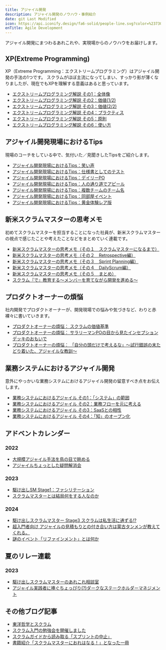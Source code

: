 ```yaml
---
title: アジャイル開発
description: アジャイル開発のノウハウ・事例紹介
date: git Last Modified
icon: https://api.iconify.design/fa6-solid/people-line.svg?color=%23730099&height=28
enTitle: Agile Development
---
```


アジャイル開発にまつわるあれこれや、実現場からのノウハウをお届けします。

## XP(Extreme Programming)

XP（Extreme Programming：エクストリームプログラミング）はアジャイル開発の手法の1つです。
スクラムがほぼ主流になってしまい、すっかり影が薄くなりましたが、現在でもXPを理解する意義はあると思っています。

- [エクストリームプログラミング解説 その1：全体像](/agile/agile-xp_01/)
- [エクストリームプログラミング解説 その2：価値(1/2)](/agile/agile-xp_02/)
- [エクストリームプログラミング解説 その3：価値(2/2)](/agile/agile-xp_03/)
- [エクストリームプログラミング解説 その4：プラクティス](/agile/agile-xp_04/)
- [エクストリームプログラミング解説 その5：原則](/agile/agile-xp_05/)
- [エクストリームプログラミング解説 その6：使い方](/agile/agile-xp_06/)

## アジャイル開発現場におけるTips

現場のコーチをしている中で、気付いた／見聞きしたTipsをご紹介します。

- [アジャイル開発現場におけるTips：笑い声](/agile/agile-tips_01/)
- [アジャイル開発現場におけるTips：仕様書としてのテスト](/agile/agile-tips_02/)
- [アジャイル開発現場におけるTips：デイリーPO](/agile/agile-tips_03/)
- [アジャイル開発現場におけるTips：人の通り道でアピール](/agile/agile-tips_04/)
- [アジャイル開発現場におけるTips：複数チームのチーム名](/agile/agile-tips_05/)
- [アジャイル開発現場におけるTips：同部屋イベント](/agile/agile-tips_06/)
- [アジャイル開発現場におけるTips：黄金体験レア版](/agile/agile-tips_07/)

## 新米スクラムマスターの思考メモ

初めてスクラムマスターを担当することになった社員が、新米スクラムマスターの視点で感じたことや考えたことなどをまとめていく連載です。

- [新米スクラムマスターの思考メモ（その１　スクラムマスターになるまで）](/blogs/2022/11/24/newcomer-scrum-master-01/)
- [新米スクラムマスターの思考メモ（その２　Retrospective編）](/blogs/2022/12/05/newcomer-scrum-master-02/)
- [新米スクラムマスターの思考メモ（その３　Sprint Planning編）](/blogs/2022/12/17/newcomer-scrum-master-03/)
- [新米スクラムマスターの思考メモ（その４　DailyScrum編）](/blogs/2022/12/28/newcomer-scrum-master-04/)
- [新米スクラムマスターの思考メモ（その５　まとめ）](/blogs/2023/02/21/newcomer-scrum-master-05/)
- [スクラム『で』教育する～メンバーを育てながら開発を進める～](/blogs/2023/03/22/education_on_scrum/)

## プロダクトオーナーの煩悩

社内開発でプロダクトオーナーが、開発現場での悩みや気づきなど、わりと赤裸々に書いていきます。

- [プロダクトオーナーの煩悩： スクラムの価値基準](/agile/agile-po-complaints_01/)
- [プロダクトオーナーの煩悩： サラリーマンPOの目から見たインセプションデッキのおもいで](/agile/agile-po-complaints_02/)
- [プロダクトオーナーの煩悩： 「自分の頭だけで考えるな」〜試行錯誤の末たどり着いた、アジャイルな教訓〜](/agile/agile-po-complaints_03/)

## 業務システムにおけるアジャイル開発

意外にやっかいな業務システムにおけるアジャイル開発の留意すべき点をお伝えします。

- [業務システムにおけるアジャイル その1：「システム」の範囲](/agile/bs-agile_01/)
- [業務システムにおけるアジャイル その2：業務フローを元に考える](/agile/bs-agile_02/)
- [業務システムにおけるアジャイル その3：SaaSとの相性](/agile/bs-agile_03/)
- [業務システムにおけるアジャイル その4：「知」のオープン化](/agile/bs-agile_04/)

## アドベントカレンダー
### 2022
- [大規模アジャイル手法を鳥の目で眺める](https://developer.mamezou-tech.com/blogs/2022/12/14/scaling-agile-birdview/)
- [アジャイルちょっとした疑問解消会](https://developer.mamezou-tech.com/blogs/2022/12/15/agile_solution/)
### 2023
- [駆け出しSM Stage1：ファシリテーション](https://developer.mamezou-tech.com/blogs/2023/12/15/fledgling-scrum-master-stage1/)
- [スクラムマスターとは結局何をする人なのか](https://developer.mamezou-tech.com/blogs/2023/12/19/what-scrum-master/)
### 2024
- [駆け出しスクラムマスター Stage3 スクラムは私生活に通ずる!?](https://developer.mamezou-tech.com/blogs/2024/12/05/fledgling-scrum-master-stage3/)
- [超入門者向け アジャイルの見積もりとの付き合い方は蒙古タンメンが教えてくれる。](https://developer.mamezou-tech.com/blogs/2024/12/13/agile_estimation/)
- [謎のイベント「リファインメント」とは何か](https://developer.mamezou-tech.com//blogs/2024/12/16/scrum-refinement/)

## 夏のリレー連載
### 2023
- [駆け出しスクラムマスターのあれこれ相談室](https://developer.mamezou-tech.com/blogs/2023/07/27/consultation-for-fledgling-scrum-masters/)
- [アジャイル実践者に捧ぐちょっぴり(?)ダークなステークホルダーマネジメント](https://developer.mamezou-tech.com/blogs/2023/07/28/stakeholder/)

## その他ブログ記事
- [東洋哲学とスクラム](https://developer.mamezou-tech.com/blogs/2024/02/01/eastern-philosophy-scrum/)
- [スクラム入門の勉強会を開催しました](https://developer.mamezou-tech.com/blogs/2024/04/18/introduction-to-scrum/)
- [スクラムガイドから読み取る「スプリントの中止」](https://developer.mamezou-tech.com/blogs/2024/04/26/cancelling-a-sprint/)
- [書籍紹介「スクラムマスターにおれはなる！」となった一冊](https://developer.mamezou-tech.com/blogs/2025/03/27/scrum-books)
